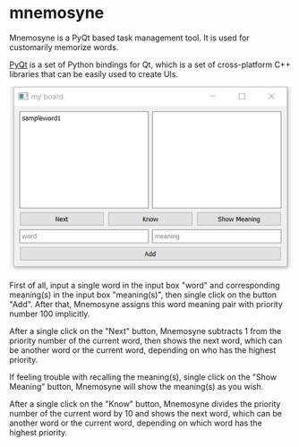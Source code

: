 # mnemosyne

Mnemosyne is a PyQt based task management tool. It is used for customarily memorize words.

[PyQt](https://pypi.org/project/PyQt5/) is a set of Python bindings for Qt, which is a set of cross-platform C++ libraries that can be easily used to create UIs.

![demo image](https://github.com/helloworld0833/mnemosyne/blob/master/demo.png?raw=true)

First of all, input a single word in the input box "word" and corresponding meaning(s) in the input box "meaning(s)", then single click on the button "Add". After that, Mnemosyne assigns this word meaning pair with priority number 100 implicitly.

After a single click on the "Next" button, Mnemosyne subtracts 1 from the priority number of the current word, then shows the next word, which can be another word or the current word, depending on who has the highest priority.

If feeling trouble with recalling the meaning(s), single click on the "Show Meaning" button, Mnemosyne will show the meaning(s) as you wish.

After a single click on the "Know" button, Mnemosyne divides the priority number of the current word by 10 and shows the next word, which can be another word or the current word, depending on which word has the highest priority.
